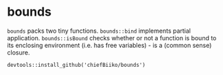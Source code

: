 # bounds

`bounds` packs two tiny functions. `bounds::bind` implements partial application. `bounds::isBound` checks whether or not a function is bound to its enclosing environment (i.e. has free variables) - is a (common sense) closure.

```
devtools::install_github('chiefBiiko/bounds')
```
